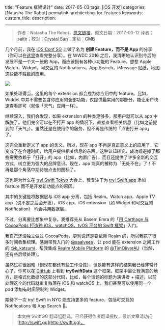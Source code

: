 title: "Feature 框架设计"
date: 2017-05-03
tags: [iOS 开发]
categories: [Natasha The Robot]
permalink: architecting-for-features
keywords: 
custom_title: 
description: 

---
> 作者：Natasha The Robot，[原文链接](https://www.natashatherobot.com/architecting-for-features/)，原文日期：2017-03-12
> 译者：[saitjr](http://www.saitjr.com)；校对：[Crystal Sun](http://www.jianshu.com/users/7a2d2cc38444/latest_articles)；定稿：[CMB](https://github.com/chenmingbiao)
  







<!--此处开始正文-->

几个月前，我在 [iOS Conf SG](http://iosconf.sg/) 上做了名为 **创建 Feature，而不是 App** 的分享（你可以在[这里](https://www.youtube.com/watch?v=lJlyR8chDwo)查看完整分享）。在 WWDC 2016 之后，我清晰地认识到今后的发展不是一个大一统的 App，而应该拥有各种小功能的 Feature。想想 Apple Watch，Widget，可交互的 Notifications，App Search，iMessage 贴纸，地图这些数不胜数的应用。

<!--more-->

![](https://www.natashatherobot.com/wp-content/uploads/Screen-Shot-2017-03-12-at-5.15.38-PM-1024x721.png)

如果处理得当，这里的每个 extension 都会成为你应用中的 feature。比如，Widget 中并不需要包含你应用的全部功能，仅提供最实用的那部分，能让用户快速查看即可（就像「天气」应用一样）。

继续深入，我们会发现，如果 extension 的种类足够多，那用户就可以从 app 中解脱了。他们完全可以在不打开 app 的情况下，直接查看相关信息（比如之前提到的「天气」）。虽然还是在使用你的服务，但不再是传统的「点击打开 app」了。

这完全重新定义了 app 的含义。所以，现在 app 不再是真正意义上的应用了，它变成了在合适时间，给用户提供相关信息的东西。这种认知转变，成功规避掉了那些需要依赖于「打开」的 app（比如，内置广告），而且还提供了许多全新的交互方式，树立更为强大的品牌意识。现在，app 能真的被称为「无处不在」了！不再是那个角落中期待被点击的图标了。

这也是为什么在 [try! Swift Tokyo](https://www.tryswift.co/tokyo/en) 大会上，我专注于为 [try! Swift app](https://github.com/tryswift/trySwiftAppFinal) 添加 feature 而不是开发新功能点的原因。

其中的关键是将数据层与 iOS app 分离，包括 Realm。Watch app，Apple TV app（说不定之后会开发），iOS app，iOS extension（如 Widget 和可交互的 Notification） 均会共用数据层。

不过，分离要比想象中复杂。我推荐先从 Basem Emra 的「[用 Carthage 与 CocoaPods 打造跨 iOS，watchOS，tvOS 平台的 Swift 框架](http://basememara.com/creating-cross-platform-swift-frameworks-ios-watchos-tvos-via-carthage-cocoapods/)」入门。

我自己还没独立做过 CocoaPods，更别说还是要依赖 Realm 的，所以我花了很多时间收集梳理。感谢带我入门的 [@aaalveee](https://twitter.com/aaalveee)，让 pod 能在 extension 之间工作的 [@k_katsumi](https://twitter.com/k_katsumi)，帮我集成 [Realm Mobile Platform](https://realm.io/products/realm-mobile-platform/) 的 [@TimOliverAU](https://twitter.com/TimOliverAU)（当然，还有些后续处理）。

虽然过程很困难（到现在都还有些工作没做），但是能有这样的结果我已经非常开心了。你可以在 [GitHub](https://github.com/tryswift/trySwiftData) 上看到 **trySwiftData** 这个框架。框架中最让我满意的地方，是格式化数据的这部分代码，比如，每个话题的标题为演讲者 + 描述，以前处理这个的代码就重复散落在 iOS 和 watchOS 上。我们甚至可以使用同一个 pod 添加有时间限制的 Widget。

期待下一次 try! Swift in NYC 能支持更多的 feature，包括可交互的 Notifications 和 App Search 🚀。
> 本文由 SwiftGG 翻译组翻译，已经获得作者翻译授权，最新文章请访问 [http://swift.gg](http://swift.gg)。